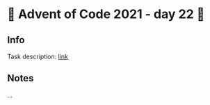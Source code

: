 # 🎄 Advent of Code 2021 - day 22 🎄

## Info

Task description: [link](https://adventofcode.com/2021/day/22)

## Notes

...
